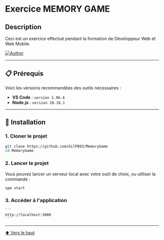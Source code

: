 # Exercice MEMORY GAME

## Description
Ceci est un exercice effectué pendant la formation de Développeur Web et Web Mobile.

[![Author](https://img.shields.io/badge/author-gilpb.tech%40hotmail.com-green.svg)](https://github.com/GilPB93)

---

## 📋 Prérequis
Voici les versions recommandées des outils nécessaires :

- **VS Code** : `version 1.96.4`
- **Node.js** : `version 20.18.1`

---

## 🚀 Installation

### 1. **Cloner le projet**  
   ```bash
   git clone https://github.com/GilPB93/MemoryGame
   cd MemoryGame
   ```

### 2. **Lancer le projet**  
Vous pouvez lancer un serveur local avec votre outil de choix, ou utiliser la commande :  
   ```bash
   npm start
   ```

### 3. Accéder à l'application
    ```
    http://localhost:3000
    ```

---

[⬆️ Vers le haut](#MemoryGame)